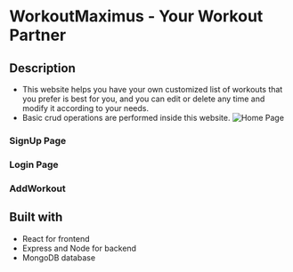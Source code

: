 # WorkoutMaximus - Your Workout Partner
## Description
- This website helps you have your own customized list of workouts that you prefer is best for you, and you can edit or delete any time and modify it according to your needs.
- Basic crud operations are performed inside this website.
![**Home Page**](image/AllWorkouts.png)

### SignUp Page


### Login Page


### AddWorkout


## Built with
- React for frontend
- Express and Node for backend
- MongoDB database
